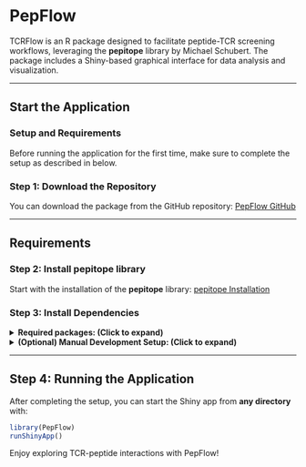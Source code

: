 
# PepFlow

TCRFlow is an R package designed to facilitate peptide-TCR screening workflows, leveraging the **pepitope** library by Michael Schubert. The package includes a Shiny-based graphical interface for data analysis and visualization.

---

## Start the Application

### **Setup and Requirements**

Before running the application for the first time, make sure to complete the setup as described in below.

### **Step 1: Download the Repository**
You can download the package from the GitHub repository:
[PepFlow GitHub](https://github.com/BrftM/PepFlow/archive/refs/heads/main.zip)

---

## Requirements

### **Step 2: Install pepitope library**
Start with the installation of the **pepitope** library:
[pepitope Installation](https://mschubert.github.io/pepitope/index.html)

### **Step 3: Install Dependencies**
<details>
<summary><strong>Required packages: (Click to expand)</strong></summary>

```r
# Installation of devtools
if (!requireNamespace("devtools", quietly = TRUE)) {
  install.packages("devtools")
}

### Choose the most suitable option for you
# Option 1: Installation from ZIP file
install.packages("C:/Users/username/Downloads/PepFlow.zip", repos = NULL, type = "source")

# Option 2: Installation via RStudio GUI
## Tools -> Install Packages -> Install from: Package Archive File (.tar.gz, .zip) -> choose PepFlow.zip -> Install

# Option 3: Installation from GitHub in the same way as pepitope
devtools::install_github("BrftM/PepFlow", dependencies = TRUE)


# Load package
library(PepFlow)

# Start app
runShinyApp()
```
</details>

<details>
<summary><strong>(Optional) Manual Development Setup: (Click to expand)</strong></summary>

#### **Working Directory (Development Only)**
You do **not** need to be in the package's working directory to start the app if the package is installed.  
The function `runShinyApp()` will locate the app regardless of your current working directory.  

However, if you are developing or testing the app directly from the source (without installation), ensure your working directory is set to the package root:
```r
setwd("path/to/PepFlow")
```


```r
# Required packages for shiny (not automatically installed with pepitope)
install.packages(c("shiny","shinyjs","shinyFiles","shinyalert","R6","readxl",
"writexl","dplyr","BSgenome.Hsapiens.UCSC","DT","ggplot2","ggpp",
"plotly","patchwork","crosstalk"))

# Install Bioconductor package BSgenome
if (!requireNamespace("BiocManager", quietly = TRUE)) {
  install.packages("BiocManager")
}
BiocManager::install(c("AnnotationHub","BSgenome.Hsapiens.UCSC.hg38"))


# Run the Shiny app from the local directory (development only)
shiny::runApp("inst/shinyapp")
```
</details>

---

## Step 4: Running the Application

After completing the setup, you can start the Shiny app from **any directory** with:
```r
library(PepFlow)
runShinyApp()
```

Enjoy exploring TCR-peptide interactions with PepFlow!
